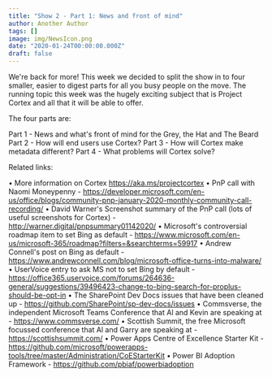 ```yaml
---
title: "Show 2 - Part 1: News and front of mind"
author: Another Author
tags: []
image: img/NewsIcon.png
date: "2020-01-24T00:00:00.000Z"
draft: false
---
```


We're back for more! This week we decided to split the show in to four smaller, easier to digest parts for all you busy people on the move. The running topic this week was the hugely exciting subject that is Project Cortex and all that it will be able to offer.

The four parts are:

Part 1 - News and what's front of mind for the Grey, the Hat and The Beard
Part 2 - How will end users use Cortex?
Part 3 - How will Cortex make metadata different?
Part 4 - What problems will Cortex solve?

Related links:

• More information on Cortex https://aka.ms/projectcortex
• PnP call with Naomi Moneypenny - https://developer.microsoft.com/en-us/office/blogs/community-pnp-january-2020-monthly-community-call-recording/
• David Warner's Screenshot summary of the PnP call (lots of useful screenshots for Cortex) - http://warner.digital/pnpsummary01142020/
• Microsoft's controversial roadmap item to set Bing as default - https://www.microsoft.com/en-us/microsoft-365/roadmap?filters=&searchterms=59917
• Andrew Connell's post on Bing as default - https://www.andrewconnell.com/blog/microsoft-office-turns-into-malware/
• UserVoice entry to ask MS not to set Bing by default - https://office365.uservoice.com/forums/264636-general/suggestions/39496423-change-to-bing-search-for-proplus-should-be-opt-in
• The SharePoint Dev Docs issues that have been cleaned up - https://github.com/SharePoint/sp-dev-docs/issues
• Commsverse, the independent Microsoft Teams Conference that Al and Kevin are speaking at - https://www.commsverse.com/
• Scottish Summit, the free Microsoft focussed conference that Al and Garry are speaking at - https://scottishsummit.com/
• Power Apps Centre of Excellence Starter Kit - https://github.com/microsoft/powerapps-tools/tree/master/Administration/CoEStarterKit
• Power BI Adoption Framework - https://github.com/pbiaf/powerbiadoption